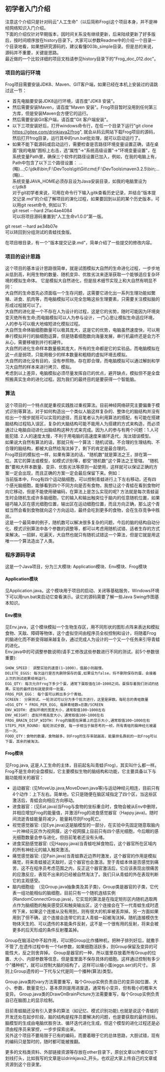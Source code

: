 ## 初学者入门介绍
注意这个介绍只是针对码云"人工生命"（以后简称Frog)这个项目本身，并不是神经网络知识入门介绍。  
下面的介绍仅针对早期版本，因时间关系没有继续更新，后来陆续更新了好多版后，按时间顺序放在history目录下。大家可以参数Readme中的介绍一个目录一个目录地看，如果想研究源码的，建议看懂003b_simple目录。但是总的来说，源码并不重要，关键是思路。  
最近做的一个比较详细的项目文档请参见history目录下的"Frog_doc_012.doc"。

### 项目的运行环境
Frog项目需要安装JDK8、Maven、GIT客户端，如果已经在本机上安装过的请跳过这一节：  
* 首先电脑要安装JDK8运行环境，请百度"JDK8 安装"。
* 然后需要安装Maven，请百度"Maven 安装"。Frog项目暂时没用到任何第三方库，但是安装Maven会方便它的运行。
* 然后需要安装Git客户端，请百度"Git 客户端安装"。
* 以下三项安装好后，打开windows命令行，在任一个目录下运行"git clone https://gitee.com/drinkjava2/frog", 就会从码云网站下载Frog项目的源码，然后打开frog目录，运行其中的run.bat批处理，就可以启动运行了。
* 如果不能下载源码或启动运行，需要检查是否路径环境变量设置正确，请在桌面“我的电脑”图标上右击，选“属性”->"系统高级设置"->"环境变量设置"，在系统变量Path里，确保三个软件的路径设置已加入，例如，在我的电脑上有，Path中包含了以下三个路径设置：
...(略)...;C:\jdk8\bin;F:\DevTools\git\Git\cmd;F:\DevTools\maven3.2.5\bin;...(略)...   
  系统变量JAVA_HOME必须存且设为Java安装目录，如我的电脑里设为c:\jdk8  
对于git初学者来说，可用在命令行下输入gitk查看历史记录，并结合“版本提交记录.md”的介绍了解项目的演化过程，如果要回到以前的某个历史版本，可以用git reset命令,  例如以下:  
git reset --hard 2fac4ae4084   
可以将项目源码重置到"人工生命v1.0.0"第一版。  

git reset --hard ae34b07e  
可以转回到分组测试的青蛙找食版。  

在项目根目录，有一个"版本提交记录.md"，简单介绍了一些提交的修改内容。

### 项目的设计思路
这个项目的基本设计思路很简单，就是试图模拟大自然的生命进化过程，一步步地从低到高，利用生物的数量、随机变异、优胜劣汰来逐渐获取一个能够适应复杂环境的模拟生命体。
它是模拟大自然进化，但是技术细节实现上和大自然有明显不同：  
大自然的生命首先必须面临一个生存问题，这需要它进化出一系列生理功能如繁殖、进食、肌肉等，而电脑模拟可以完全忽略这些生理要素，只需要关注模拟脑的形成过程就可以了。  
大自然的进化是一个不存在人为设计的过程，这是它的劣势，随时可能因为环境突变灭绝所有生命;而电脑模拟可以人为参与设计，一门心思让模拟生命适应环境，人的参与可以极大地缩短进化模拟过程。  
大自然生命体脑细胞数量可以极其庞大，这是它的优势，电脑虽然速度快，可以用串行模拟并行的脑细胞运算，但是随着细胞数向海量发展，串行机最终还是会力不从心，需要移植到并行机硬件。     
大自然的进化生命样本数量极其庞大，所有的生命都是它的实验品，而电脑模拟在这一点是弱项，只能用极少的样本数量和粗糙的虚拟环境去模拟。  
大自然的进化没有目的，没有参照物，存在即合理，而电脑模拟可以通过解剖和学习大自然的样本来进行拷贝、模拟。  
考虑到以上差异，电脑模拟必须尽量发挥自已的优点，避开缺点，模拟但不是全盘照搬真实生命的进化过程。因为我们的最终目的是要获得一个智能脑。  

### 算法
这个项目的一个特点就是重视实践胜过重视算法。目前神经网络研究主要偏重于模式识别等算法，对于如何构造出一个类似人脑这样复杂的、整体化的脑结构并没有给出一个按步就班可以实现的途径，而且笔者认为利用算法的搭配，有可能在搭建脑结构过程陷入误区，复杂的大脑结构可能不能用人为搭建的方式来构造，而必须通过让电脑自动进化出脑结构这种方式来完成。因为人的参与有两个问题：1.人可能犯错. 2.人的速度太慢，不利于用电脑的高速度来循环迭代，淘汰错误模型。  
如果说大自然有算法的话，那就只有一个算法：随机试错。不合理的生理结构、不合理的脑结构，都被大自然给淘汰掉了，剩下的肯定是最合理的。  
Frog项目的模拟也一样，如果有算法的话，"随机数"就是算法之王，排在第一位。其它的算法或模型，如模式识别等，都受"随机数"这个算法之王管辖。
"随机数"要和大样本数量、变异、优胜劣汰等原则一起使用，这样就可以保证正确的方案一定会出现，而且正确的方案一定会最后保留下来。例如：  
当前版本中，Frog有四个运动脑细胞，可以控制青蛙进行上下左右移动，还有四个感光脑细胞，能够看到四个不同方向是否有食物，我想让这个青蛙在看到食物时向它移动，但是不能使用硬编码，在算法上是怎么实现的呢?   方法就是每次青蛙诞生时会随机生成许多脑细胞，它的输入和输出触突位于脑内的任意随机位置，如果碰巧输入区在感光细胞位置，输出区在运动细胞位置，而且方向正确，那么这个青蛙当然会看到食物就向这个方向运动，最终会吃到更多的食物，会在生存竞争中胜出。  
这是一个最简单的例子，随机数可以解决很多复杂的问题，今后的脑的结构自动分化、模式识别算法中各个参数的调整等，都可以考虑用随机试错、适者生存的方式来解决。一招鲜，吃遍天，大自然也就只有随机试错这一个算法，但是它就是用这唯一一个算法造出了人类。 
 
### 程序源码导读
这是一个Java项目，分为三大模块: Application模块、Env模块、Frog模块

#### Application模块
见Application.java。这个模块用于项目的启动、关闭等基础服务，Windows环境下可以用run.bat来启动它查看演示。读它的源码需要了解一些Java Swing作图基本知识。  

#### Env模块
见Env.java，这个模块模拟一个生物生存区，用不同形状的图形点阵来表达和模拟食物、天敌、障碍等物体，这个虚拟空间由程序员全权控制和设计，将随着Frog的脑进化而不断变得越来越复杂，通过完成人为设计的一个又一个任务来引导青蛙的进化。   
Env.java中的可调整参数说明(请手工修改这些参数进行不同的测试，前5个参数很重要):
```
SHOW_SPEED： 调整实验的速度(1~1000)，值越小则越慢。
DELETE_EGGS: 每次运行是否先删除保存的蛋,如果设为false，将不删除保存的蛋，会接着上次的测试结果续继运行。 
EGG_QTY: 每次允许Frog下多少个蛋，通常下蛋取值在10~1000之间。蛋保存着我们测试的结果。实验的最终目标就是获得一批蛋。
FROG_PER_EGG： 每个蛋可以孵出多少个青蛙。  
SCREEN： 分屏测试，一轮测试可以分为多个批次进行，这里是屏数。每轮总的青蛙数量=EGG_QTY * FROG_PER_EGG, 每屏青蛙数=总数/SCREEN  
ENV_WIDTH: 虚拟环境的宽度大小，通常取值100~1000左右
ENV_HEIGHT: 虚拟环境高度大小，通常取值100~1000左右
FROG_BRAIN_DISP_WIDTH: Frog的脑图在屏幕上的显示大小,通常取值100~1000左右
STEPS_PER_ROUND: 每轮测试步数, 每一步相当于脑思考的一桢，所有青蛙的脑神经元被遍历一次。
FOOD_QTY：食物的数量，食物越多，则Frog的生存率就越高，能量排名靠前的一批Frog可以下蛋，其余的被淘汰。  
```
#### Frog模块
见Frog.java, 这是人工生命的主体，目前起名叫青蛙(Frog)，其实叫什么都一样。Frog不是生命的全盘模拟，它主要模拟生物的脑结构和功能，它主要具备以下与脑功能相关的器官：  
* 运动器官: (见MoveUp.java,MoveDown.java等)与运动神经元相连，目前只有4个动作：上下左右。简单地，它只是随便在脑区域指定了四个区，当这些区激活后，青蛙会向相应方向移动。  
* 进食器官：(见Eat.java)当Frog与食物的坐标重合时，食物会被从Env中删除，并相应增加Frog的能量值，并激活Frog的进食感觉器官（Happy.java)。随时间流逝青蛙能量将减少，能量耗尽则Frog死亡。  
* 视觉感觉器官: (见Eye.java)这是脑模型的一部分，在实验中先固定随意取脑内一片神经元区作为视网膜，这个视网膜上目前只有四个感光细胞，今后眼的感光细胞数量会参与进化，但目前笔者还没有头绪。  
* 进食奖励感觉器官: (见Happy.java)当青蛙吃掉食物后，这个器官所在区域内的所有神经元的输入触突激活。  
* 痛觉感觉器官: (见Pain.java)当青蛙靠近边界时激发，这个器官的作用是模拟痛觉，将来青蛙接近天敌时，这个器官也会激活。至于青蛙本体是否感觉到痛苦，这不在程序员考虑范围之内，反正这个器官激活后，它应该表现出很痛苦的应激反应，表现不出来的已经被自然淘汰了。我们只从青蛙的外在表现判断它的主观感受。  
* 脑内细胞组: （见Group.java抽象类及其子类)，Group类是器官的子类，它代表一组功能相似的脑细胞，目前只有一个随机连结实例(RandomConnectGroup.java)，它实现的算法是在指定矩形区内随机选取两点作为脑细胞的触突感受区和触突输出区，这个连接会在下一代青蛙生成时遗传下来，如果这个连接从没有用到，则有很大的机率被丢弃掉。另一方面如果用到了但不确，这个连接会连带它的主人青蛙一起被淘汰掉。随机连接模仿生物体天生的、可以遗传的本能条件反射，这不是一个很有用的反射，将来会被更多的后天形成的条件反射覆盖掉。

Group在脑活动中不起作用，可以把Group比作播种机，把种子排列好后，就撒手不管了,在遗传过程中有一个fat参数，如果细胞活跃多，则Group保留及变异的可能性大，反之则舍弃掉。
Group是器官的一种，所以蛋里存放着所有Group的位置、大小、内部参数等信息，但是蛋里面不保存具体的细胞。这样通过控制有多少个"播种机"，就可以控制大脑的结构了，这样可以缩小蛋(eggs.ser)的尺寸。 原则上Group遗传的一下代与父代是同一个播种(算法)类型。 
 
Group.java类的vary方法需要重写，每个Group实例负责自已的变异(如位置、大小、参数、数量变化)，基本原则是用进废退，通常有小变异，但有极小的概率大变异。
Group.java类的DrawOnBrainPicture方法需要重写，每个Group实例负责自已在脑图上的显示绘制。

目前青蛙脑还没有引入更多的算法（如记忆、模式识别功能),也就是说这个青蛙的开发还处在起步阶段，脑的结构是程序员要解决的问题，也是要获取的最终目标。脑模型的生成由电脑优胜夯汰、循环迭代进化生成，但这个模型的进化过程还是必须由程序员来掌控，一步步探索出来。  
另外这个项目不要局限于已有的编码，而要着眼于它的总体思路，大胆试错，现有的编码只是暂时的，随时都可能被推翻。  

更多的文档类资料、外部链接资源等存放在other目录下，原创文章以作者ID加下划线打头，比如我写的文章是以drinkjava2_开头。也欢迎大家上传自己的文章或资源到这个目录里。  